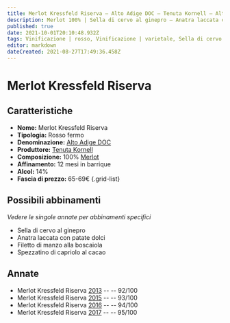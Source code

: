 ```yaml
---
title: Merlot Kressfeld Riserva – Alto Adige DOC – Tenuta Kornell – Alto Adige (IT) – 65-69€ – 5★
description: Merlot 100% | Sella di cervo al ginepro – Anatra laccata con patate dolci – Filetto di manzo alla boscaiola – Spezzatino di capriolo al cacao
published: true
date: 2021-10-01T20:10:48.932Z
tags: Vinificazione | rosso, Vinificazione | varietale, Sella di cervo al ginepro, Alimento | anatra, Aromatizzazione | laccata, Aromatizzazione | con patate dolci, Filetto di manzo alla boscaiola, Vitigni | Merlot, Regione | Alto-Adige (IT), Valutazioni | 5 stelle, Prezzi | 65-69€, Spezzatino di capriolo al cacao
editor: markdown
dateCreated: 2021-08-27T17:49:36.458Z
---
```


# Merlot Kressfeld Riserva

## Caratteristiche
- **Nome:** Merlot Kressfeld Riserva
- **Tipologia:** Rosso fermo 
- **Denominazione:** [Alto Adige DOC](/denominazioni/Italia/Alto-Adige/DOC/Alto-Adige)
- **Produttore:** [Tenuta Kornell](/produttori/Italia/Alto-Adite/Tenuta-Kornell) 
- **Composizione:** 100% [Merlot](/vitigni/Francia/bacca-nera/merlot)
- **Affinamento:** 12 mesi in barrique
- **Alcol:** 14%
- **Fascia di prezzo:** 65-69€
{.grid-list}



## Possibili abbinamenti
*Vedere le singole annate per abbinamenti specifici*

- Sella di cervo al ginepro 
- Anatra laccata con patate dolci
- Filetto di manzo alla boscaiola
- Spezzatino di capriolo al cacao

## Annate
- Merlot Kressfeld Riserva [2013](vini/italia/Alto-Adige/Tenuta-Kornell/Merlot-Kressfeld-Riserva/2013) -- <span class="star-5"></span> -- 92/100
- Merlot Kressfeld Riserva [2015](vini/italia/Alto-Adige/Tenuta-Kornell/Merlot-Kressfeld-Riserva/2015) -- <span class="star-5"></span> -- 93/100
- Merlot Kressfeld Riserva [2016](vini/italia/Alto-Adige/Tenuta-Kornell/Merlot-Kressfeld-Riserva/2016) -- <span class="star-5"></span> -- 94/100
- Merlot Kressfeld Riserva [2017](vini/italia/Alto-Adige/Tenuta-Kornell/Merlot-Kressfeld-Riserva/2017) -- <span class="star-5"></span> -- 95/100
